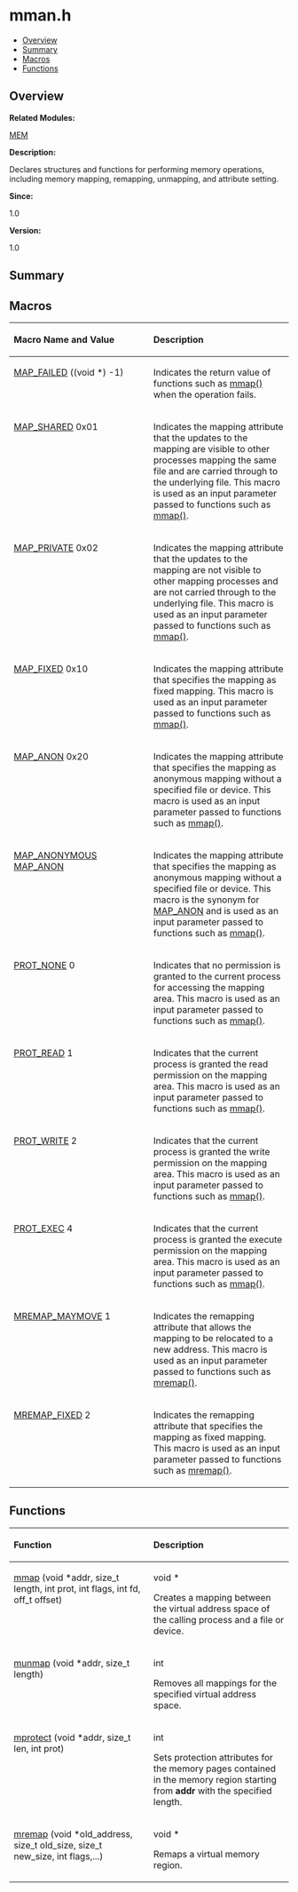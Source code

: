 # mman.h<a name="EN-US_TOPIC_0000001054748009"></a>

-   [Overview](#section1778029163165628)
-   [Summary](#section469997764165628)
-   [Macros](#define-members)
-   [Functions](#func-members)

## **Overview**<a name="section1778029163165628"></a>

**Related Modules:**

[MEM](mem.md)

**Description:**

Declares structures and functions for performing memory operations, including memory mapping, remapping, unmapping, and attribute setting. 

**Since:**

1.0

**Version:**

1.0

## **Summary**<a name="section469997764165628"></a>

## Macros<a name="define-members"></a>

<a name="table86348474165628"></a>
<table><thead align="left"><tr id="row1995373848165628"><th class="cellrowborder" valign="top" width="50%" id="mcps1.1.3.1.1"><p id="p788055280165628"><a name="p788055280165628"></a><a name="p788055280165628"></a>Macro Name and Value</p>
</th>
<th class="cellrowborder" valign="top" width="50%" id="mcps1.1.3.1.2"><p id="p2046613941165628"><a name="p2046613941165628"></a><a name="p2046613941165628"></a>Description</p>
</th>
</tr>
</thead>
<tbody><tr id="row693342011165628"><td class="cellrowborder" valign="top" width="50%" headers="mcps1.1.3.1.1 "><p id="p2098512777165628"><a name="p2098512777165628"></a><a name="p2098512777165628"></a><a href="mem.md#ga8523dcf952f6ff059a3bed717e4f1296">MAP_FAILED</a>   ((void *) -1)</p>
</td>
<td class="cellrowborder" valign="top" width="50%" headers="mcps1.1.3.1.2 "><p id="p655460025165628"><a name="p655460025165628"></a><a name="p655460025165628"></a>Indicates the return value of functions such as <a href="mem.md#gadcdc6990a7641f7ba05f5dd2a603b992">mmap()</a> when the operation fails. </p>
</td>
</tr>
<tr id="row1538076643165628"><td class="cellrowborder" valign="top" width="50%" headers="mcps1.1.3.1.1 "><p id="p236846293165628"><a name="p236846293165628"></a><a name="p236846293165628"></a><a href="mem.md#ga57028962c2a7c0c802ca6613492f2ef3">MAP_SHARED</a>   0x01</p>
</td>
<td class="cellrowborder" valign="top" width="50%" headers="mcps1.1.3.1.2 "><p id="p342144454165628"><a name="p342144454165628"></a><a name="p342144454165628"></a>Indicates the mapping attribute that the updates to the mapping are visible to other processes mapping the same file and are carried through to the underlying file. This macro is used as an input parameter passed to functions such as <a href="mem.md#gadcdc6990a7641f7ba05f5dd2a603b992">mmap()</a>. </p>
</td>
</tr>
<tr id="row1570677910165628"><td class="cellrowborder" valign="top" width="50%" headers="mcps1.1.3.1.1 "><p id="p59804665165628"><a name="p59804665165628"></a><a name="p59804665165628"></a><a href="mem.md#ga398ef47a991a44389aa9818c98a28d24">MAP_PRIVATE</a>   0x02</p>
</td>
<td class="cellrowborder" valign="top" width="50%" headers="mcps1.1.3.1.2 "><p id="p1969993398165628"><a name="p1969993398165628"></a><a name="p1969993398165628"></a>Indicates the mapping attribute that the updates to the mapping are not visible to other mapping processes and are not carried through to the underlying file. This macro is used as an input parameter passed to functions such as <a href="mem.md#gadcdc6990a7641f7ba05f5dd2a603b992">mmap()</a>. </p>
</td>
</tr>
<tr id="row62648815165628"><td class="cellrowborder" valign="top" width="50%" headers="mcps1.1.3.1.1 "><p id="p1145081575165628"><a name="p1145081575165628"></a><a name="p1145081575165628"></a><a href="mem.md#ga387ec707b30c5e78cf20a14517a63b96">MAP_FIXED</a>   0x10</p>
</td>
<td class="cellrowborder" valign="top" width="50%" headers="mcps1.1.3.1.2 "><p id="p831054551165628"><a name="p831054551165628"></a><a name="p831054551165628"></a>Indicates the mapping attribute that specifies the mapping as fixed mapping. This macro is used as an input parameter passed to functions such as <a href="mem.md#gadcdc6990a7641f7ba05f5dd2a603b992">mmap()</a>. </p>
</td>
</tr>
<tr id="row896903946165628"><td class="cellrowborder" valign="top" width="50%" headers="mcps1.1.3.1.1 "><p id="p616581058165628"><a name="p616581058165628"></a><a name="p616581058165628"></a><a href="mem.md#ga298ddbffafbe6cf941b92092edfb86a5">MAP_ANON</a>   0x20</p>
</td>
<td class="cellrowborder" valign="top" width="50%" headers="mcps1.1.3.1.2 "><p id="p1524912475165628"><a name="p1524912475165628"></a><a name="p1524912475165628"></a>Indicates the mapping attribute that specifies the mapping as anonymous mapping without a specified file or device. This macro is used as an input parameter passed to functions such as <a href="mem.md#gadcdc6990a7641f7ba05f5dd2a603b992">mmap()</a>. </p>
</td>
</tr>
<tr id="row1977840806165628"><td class="cellrowborder" valign="top" width="50%" headers="mcps1.1.3.1.1 "><p id="p1033607788165628"><a name="p1033607788165628"></a><a name="p1033607788165628"></a><a href="mem.md#gae4f86bff73414c5fc08c058f957212f0">MAP_ANONYMOUS</a>   <a href="mem.md#ga298ddbffafbe6cf941b92092edfb86a5">MAP_ANON</a></p>
</td>
<td class="cellrowborder" valign="top" width="50%" headers="mcps1.1.3.1.2 "><p id="p636793598165628"><a name="p636793598165628"></a><a name="p636793598165628"></a>Indicates the mapping attribute that specifies the mapping as anonymous mapping without a specified file or device. This macro is the synonym for <a href="mem.md#ga298ddbffafbe6cf941b92092edfb86a5">MAP_ANON</a> and is used as an input parameter passed to functions such as <a href="mem.md#gadcdc6990a7641f7ba05f5dd2a603b992">mmap()</a>. </p>
</td>
</tr>
<tr id="row1411855162165628"><td class="cellrowborder" valign="top" width="50%" headers="mcps1.1.3.1.1 "><p id="p926125527165628"><a name="p926125527165628"></a><a name="p926125527165628"></a><a href="mem.md#ga6a982b48b8d3eb8eccd17e0d54ee5379">PROT_NONE</a>   0</p>
</td>
<td class="cellrowborder" valign="top" width="50%" headers="mcps1.1.3.1.2 "><p id="p1779139525165628"><a name="p1779139525165628"></a><a name="p1779139525165628"></a>Indicates that no permission is granted to the current process for accessing the mapping area. This macro is used as an input parameter passed to functions such as <a href="mem.md#gadcdc6990a7641f7ba05f5dd2a603b992">mmap()</a>. </p>
</td>
</tr>
<tr id="row1928697476165628"><td class="cellrowborder" valign="top" width="50%" headers="mcps1.1.3.1.1 "><p id="p58263592165628"><a name="p58263592165628"></a><a name="p58263592165628"></a><a href="mem.md#ga15bf68ce8b590838b3a5c0b639d8d519">PROT_READ</a>   1</p>
</td>
<td class="cellrowborder" valign="top" width="50%" headers="mcps1.1.3.1.2 "><p id="p1317810608165628"><a name="p1317810608165628"></a><a name="p1317810608165628"></a>Indicates that the current process is granted the read permission on the mapping area. This macro is used as an input parameter passed to functions such as <a href="mem.md#gadcdc6990a7641f7ba05f5dd2a603b992">mmap()</a>. </p>
</td>
</tr>
<tr id="row743596533165628"><td class="cellrowborder" valign="top" width="50%" headers="mcps1.1.3.1.1 "><p id="p514953450165628"><a name="p514953450165628"></a><a name="p514953450165628"></a><a href="mem.md#ga2a79c8ceefb8fc25a940ae07a3d94429">PROT_WRITE</a>   2</p>
</td>
<td class="cellrowborder" valign="top" width="50%" headers="mcps1.1.3.1.2 "><p id="p874541341165628"><a name="p874541341165628"></a><a name="p874541341165628"></a>Indicates that the current process is granted the write permission on the mapping area. This macro is used as an input parameter passed to functions such as <a href="mem.md#gadcdc6990a7641f7ba05f5dd2a603b992">mmap()</a>. </p>
</td>
</tr>
<tr id="row1746544829165628"><td class="cellrowborder" valign="top" width="50%" headers="mcps1.1.3.1.1 "><p id="p1128354294165628"><a name="p1128354294165628"></a><a name="p1128354294165628"></a><a href="mem.md#ga77848f068638e916c72cd543f5ecb815">PROT_EXEC</a>   4</p>
</td>
<td class="cellrowborder" valign="top" width="50%" headers="mcps1.1.3.1.2 "><p id="p1566786366165628"><a name="p1566786366165628"></a><a name="p1566786366165628"></a>Indicates that the current process is granted the execute permission on the mapping area. This macro is used as an input parameter passed to functions such as <a href="mem.md#gadcdc6990a7641f7ba05f5dd2a603b992">mmap()</a>. </p>
</td>
</tr>
<tr id="row319418131165628"><td class="cellrowborder" valign="top" width="50%" headers="mcps1.1.3.1.1 "><p id="p924286999165628"><a name="p924286999165628"></a><a name="p924286999165628"></a><a href="mem.md#ga979a9c42ee569172c2017c522c17a0b1">MREMAP_MAYMOVE</a>   1</p>
</td>
<td class="cellrowborder" valign="top" width="50%" headers="mcps1.1.3.1.2 "><p id="p1966410465165628"><a name="p1966410465165628"></a><a name="p1966410465165628"></a>Indicates the remapping attribute that allows the mapping to be relocated to a new address. This macro is used as an input parameter passed to functions such as <a href="mem.md#ga1b5acd27009fbbf05d18e90640f6ef64">mremap()</a>. </p>
</td>
</tr>
<tr id="row1930574545165628"><td class="cellrowborder" valign="top" width="50%" headers="mcps1.1.3.1.1 "><p id="p209513904165628"><a name="p209513904165628"></a><a name="p209513904165628"></a><a href="mem.md#ga689fc9cb8e5f54526471e67573624af9">MREMAP_FIXED</a>   2</p>
</td>
<td class="cellrowborder" valign="top" width="50%" headers="mcps1.1.3.1.2 "><p id="p1543061230165628"><a name="p1543061230165628"></a><a name="p1543061230165628"></a>Indicates the remapping attribute that specifies the mapping as fixed mapping. This macro is used as an input parameter passed to functions such as <a href="mem.md#ga1b5acd27009fbbf05d18e90640f6ef64">mremap()</a>. </p>
</td>
</tr>
</tbody>
</table>

## Functions<a name="func-members"></a>

<a name="table194334345165628"></a>
<table><thead align="left"><tr id="row456031714165628"><th class="cellrowborder" valign="top" width="50%" id="mcps1.1.3.1.1"><p id="p78668050165628"><a name="p78668050165628"></a><a name="p78668050165628"></a>Function</p>
</th>
<th class="cellrowborder" valign="top" width="50%" id="mcps1.1.3.1.2"><p id="p1848397633165628"><a name="p1848397633165628"></a><a name="p1848397633165628"></a>Description</p>
</th>
</tr>
</thead>
<tbody><tr id="row1287345638165628"><td class="cellrowborder" valign="top" width="50%" headers="mcps1.1.3.1.1 "><p id="p836288063165628"><a name="p836288063165628"></a><a name="p836288063165628"></a><a href="mem.md#gadcdc6990a7641f7ba05f5dd2a603b992">mmap</a> (void *addr, size_t length, int prot, int flags, int fd, off_t offset)</p>
</td>
<td class="cellrowborder" valign="top" width="50%" headers="mcps1.1.3.1.2 "><p id="p774392206165628"><a name="p774392206165628"></a><a name="p774392206165628"></a>void * </p>
<p id="p1674765094165628"><a name="p1674765094165628"></a><a name="p1674765094165628"></a>Creates a mapping between the virtual address space of the calling process and a file or device. </p>
</td>
</tr>
<tr id="row1133088316165628"><td class="cellrowborder" valign="top" width="50%" headers="mcps1.1.3.1.1 "><p id="p1242862183165628"><a name="p1242862183165628"></a><a name="p1242862183165628"></a><a href="mem.md#ga1343e4aa663c9e8bb7d1b16d367f0b08">munmap</a> (void *addr, size_t length)</p>
</td>
<td class="cellrowborder" valign="top" width="50%" headers="mcps1.1.3.1.2 "><p id="p978451065165628"><a name="p978451065165628"></a><a name="p978451065165628"></a>int </p>
<p id="p1137449635165628"><a name="p1137449635165628"></a><a name="p1137449635165628"></a>Removes all mappings for the specified virtual address space. </p>
</td>
</tr>
<tr id="row1236692537165628"><td class="cellrowborder" valign="top" width="50%" headers="mcps1.1.3.1.1 "><p id="p192763749165628"><a name="p192763749165628"></a><a name="p192763749165628"></a><a href="mem.md#gaa0752189f14ca11ba413fc944ae08b9c">mprotect</a> (void *addr, size_t len, int prot)</p>
</td>
<td class="cellrowborder" valign="top" width="50%" headers="mcps1.1.3.1.2 "><p id="p20544466165628"><a name="p20544466165628"></a><a name="p20544466165628"></a>int </p>
<p id="p1315526764165628"><a name="p1315526764165628"></a><a name="p1315526764165628"></a>Sets protection attributes for the memory pages contained in the memory region starting from <strong id="b2010548017165628"><a name="b2010548017165628"></a><a name="b2010548017165628"></a>addr</strong> with the specified length. </p>
</td>
</tr>
<tr id="row1049855393165628"><td class="cellrowborder" valign="top" width="50%" headers="mcps1.1.3.1.1 "><p id="p870081964165628"><a name="p870081964165628"></a><a name="p870081964165628"></a><a href="mem.md#ga1b5acd27009fbbf05d18e90640f6ef64">mremap</a> (void *old_address, size_t old_size, size_t new_size, int flags,...)</p>
</td>
<td class="cellrowborder" valign="top" width="50%" headers="mcps1.1.3.1.2 "><p id="p930535504165628"><a name="p930535504165628"></a><a name="p930535504165628"></a>void * </p>
<p id="p1821625835165628"><a name="p1821625835165628"></a><a name="p1821625835165628"></a>Remaps a virtual memory region. </p>
</td>
</tr>
</tbody>
</table>

